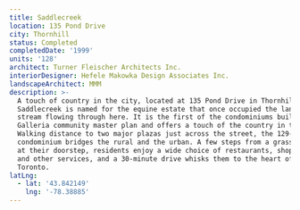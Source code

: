 ```yaml
---
title: Saddlecreek
location: 135 Pond Drive
city: Thornhill
status: Completed
completedDate: '1999'
units: '128'
architect: Turner Fleischer Architects Inc.
interiorDesigner: Hefele Makowka Design Associates Inc.
landscapeArchitect: MMM
description: >-
  A touch of country in the city, located at 135 Pond Drive in Thornhill,
  Saddlecreek is named for the equine estate that once occupied the land and the
  stream flowing through here. It is the first of the condominiums built in the
  Galleria community master plan and offers a touch of the country in the city.
  Walking distance to two major plazas just across the street, the 129-unit
  condominium bridges the rural and the urban. A few steps from a grassy meadow
  at their doorstep, residents enjoy a wide choice of restaurants, shops, banks,
  and other services, and a 30-minute drive whisks them to the heart of downtown
  Toronto.
latLng:
  - lat: '43.842149'
    lng: '-78.38885'
---
```


